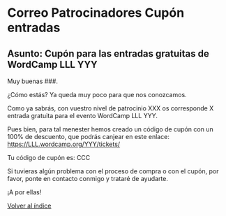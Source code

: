 # Correo Patrocinadores Cupón entradas

## Asunto: Cupón para las entradas gratuitas de WordCamp LLL YYY

Muy buenas ###.

¿Cómo estás? Ya queda muy poco para que nos conozcamos.

Como ya sabrás, con vuestro nivel de patrocinio XXX os corresponde X entrada gratuita para el evento WordCamp LLL YYY.

Pues bien, para tal menester hemos creado un código de cupón con un 100% de descuento, que podrás canjear en este enlace: https://LLL.wordcamp.org/YYY/tickets/

Tu código de cupón es: CCC

Si tuvieras algún problema con el proceso de compra o con el cupón, por favor, ponte en contacto conmigo y trataré de ayudarte.

¡A por ellas!


[Volver al índice](../README.md)